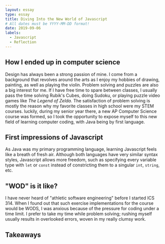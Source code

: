 ```yaml
---
layout: essay
type: essay
title: Diving Into the New World of Javascript
# All dates must be YYYY-MM-DD format!
date: 2019-09-06
labels:
  - Javascript
  - Reflection
---
```

## How I ended up in computer science
Design has always been a strong passion of mine. I come from a background that revolves around the arts as I enjoy my hobbies of drawing, painting, as well as playing the violin. Problem solving and puzzles are also a big interest for me. If I have free time to spare between classes, I usually pass the time solving Rubik's Cubes, doing Sudoku, or playing puzzle video games like _The Legend of Zelda._ The satisfaction of problem solving is mostly the reason why my favorite classes in high school were my STEM courses. luckily, during my senior year there, a new AP Computer Science course was formed, so I took the opportunity to expose myself to this new field of learning computer coding, with Java being by first language.

## First impressions of Javascript
As Java was my primary programming language, learning Javascript feels like a breath of fresh air. Although both languages have very similar syntax styles, Javascript allows more freedom, such as specifying every variable type with `let` or `const` instead of constricting them to a singular `int`, `string`, etc.

## "WOD" is it like?
I have never heard of "athletic software engineering" before I started ICS 314. When I found out that such exercise implementations for the course would be WODS, I was anxious because of the pressure for coding under a time limit. I prefer to take my time while problem solving; rushing myself usually results in overlooked errors, woven in my really clumsy work.

## Takeaways
